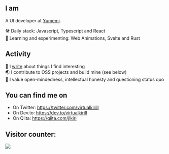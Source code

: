 ## I am

A UI developer at [Yumemi](https://yumemi.co.jp/).  

🛠 Daily stack: Javascript, Typescript and React  
🧪 Learning and experimenting: Web Animations, Svelte and Rust

## Activity

📝 I [write](https://www.kirillvasiltsov.com/writing) about things I find interesting  
🌏 I contribute to OSS projects and build mine (see below)  
💪 I value open-mindedness, intellectual honesty and questioning status quo

## You can find me on

- On Twitter: https://twitter.com/virtualkirill
- On Dev.to: https://dev.to/virtualkirill
- On Qiita: https://qiita.com/jlkiri

## Visitor counter:

<img src="https://jlkiri-readme.vercel.app/api/count" />
